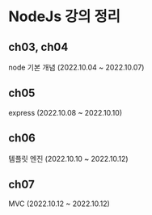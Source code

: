 # NodeJs 강의 정리

## ch03, ch04
node 기본 개념
(2022.10.04 ~ 2022.10.07)

## ch05
express
(2022.10.08 ~ 2022.10.10)

## ch06
템플릿 엔진
(2022.10.10 ~ 2022.10.12)

## ch07
MVC
(2022.10.12 ~ 2022.10.12)
